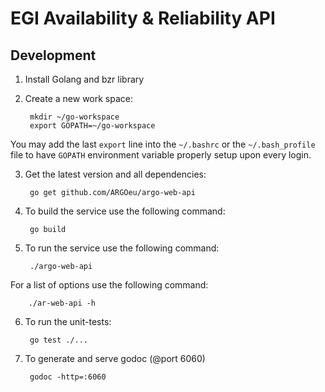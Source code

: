 # EGI Availability & Reliability API

## Development

1. Install Golang and bzr library
2. Create a new work space:

        mkdir ~/go-workspace
        export GOPATH=~/go-workspace

  You may add the last `export` line into the `~/.bashrc` or the `~/.bash_profile` file to have `GOPATH` environment variable properly setup upon every login. 

3. Get the latest version and all dependencies:

        go get github.com/ARGOeu/argo-web-api

4. To build the service use the following command:

        go build

5. To run the service use the following command:

        ./argo-web-api

  For a list of options use the following command:

        ./ar-web-api -h

6. To run the unit-tests:

        go test ./...

7. To generate and serve godoc (@port 6060)

        godoc -http=:6060
